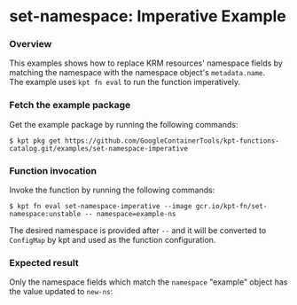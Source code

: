 # set-namespace: Imperative Example

### Overview

This examples shows how to replace KRM resources' namespace fields by matching
the namespace with the namespace object's `metadata.name`.  
The example uses `kpt fn eval` to run the function imperatively.

### Fetch the example package

Get the example package by running the following commands:

```shell
$ kpt pkg get https://github.com/GoogleContainerTools/kpt-functions-catalog.git/examples/set-namespace-imperative
```

### Function invocation

Invoke the function by running the following commands:

```shell
$ kpt fn eval set-namespace-imperative --image gcr.io/kpt-fn/set-namespace:unstable -- namespace=example-ns
```

The desired namespace is provided after `--` and it will be converted to
`ConfigMap` by kpt and used as the function configuration.

### Expected result

Only the namespace fields which match the `namespace` "example" object has the value updated to
`new-ns`:

[`set-namespace`]: https://catalog.kpt.dev/set-namespace/v0.3/
